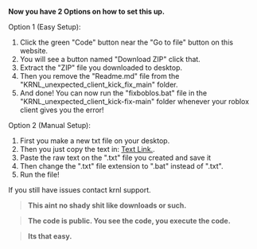 **Now you have 2 Options on how to set this up.**

Option 1 (Easy Setup):
1) Click the green "Code" button near the "Go to file" button on this website.
2) You will see a button named "Download ZIP" click that.
3) Extract the "ZIP" file you downloaded to desktop.
4) Then you remove the "Readme.md" file from the "KRNL_unexpected_client_kick_fix_main" folder.
5) And done! You can now run the "fixboblos.bat" file in the "KRNL_unexpected_client_kick-fix-main" folder whenever your roblox client gives you the error!



Option 2 (Manual Setup):
1) First you make a new txt file on your desktop.
2) Then you just copy the text in: [Text Link.](https://raw.githubusercontent.com/RealSiesgo/KRNL_unexpected_client_kick_fix/main/fixboblos.bat).
3) Paste the raw text on the ".txt" file you created and save it
4) Then change the ".txt" file extension to ".bat" instead of ".txt".
5) Run the file!


If you still have issues contact krnl support.

> **This aint no shady shit like downloads or such.**

> **The code is public. You see the code, you execute the code.**

> **Its that easy.**
